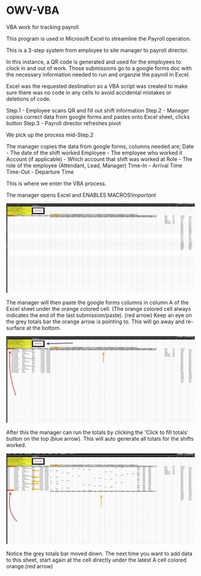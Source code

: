 # OWV-VBA
VBA work for tracking payroll

This program is used in Microsoft Excel to streamline the Payroll operation.

This is a 3-step system from employee to site manager to payroll director.

In this instance, a QR code is generated and used for the employees to clock in and out of work. Those submissions go to a google forms doc with the necessary information needed to run and organzie the payroll in Excel.

Excel was the requested destination so a VBA script was created to make sure there was no code in any cells to avoid accidental mistakes or deletions of code. 

Step.1 - Employee scans QR and fill out shift information
Step.2 - Manager copies correct data from google forms and pastes onto Excel sheet, clicks button
Step.3 - Payroll director refreshes pivot

We pick up the process mid-Step.2

The manager copies the data from google forms, columns needed are; 
    Date - The date of the shift worked
    Employee - The employee who worked it
    Account (if applicable) - Which account that shift was worked at
    Role - The role of the employee (Attendant, Lead, Manager)
    Time-In - Arrival Time
    Time-Out - Departure Time

This is where we enter the VBA process.

The manager opens Excel and ENABLES MACROS!*important*

![](images/OWV-VBA_pic1.png)

The manager will then paste the google forms columns in column A of the Excel sheet under the orange colored cell. (The orange colored cell always indicates the end of the last submission/paste). (red arrow) Keep an eye on the grey totals bar the orange arrow is pointing to. This will go away and re-surface at the bottom.

![](images/OWV-VBA_pic2.png)

After this the manager can run the totals by clicking the 'Click to fill totals' button on the top (blue arrow). This will auto generate all totals for the shifts worked. 

![](images/OWV-VBA_pic3.png)

Notice the grey totals bar moved down. The next time you want to add data to this sheet, start again at the cell directly under the latest A cell colored orange.(red arrow)
